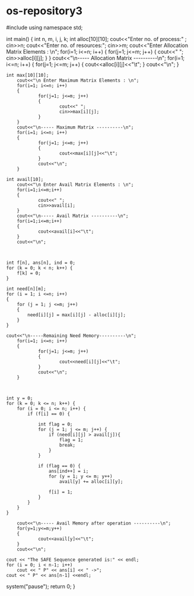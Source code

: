 # os-repository3
#include <iostream> 
using namespace std; 
  
int main() 
{ 
    int n, m, i, j, k; 
    int alloc[10][10];
        cout<<"Enter no. of process:" ;
        cin>>n;
        cout<<"Enter no. of resources:";
        cin>>m;
        cout<<"Enter Allocation Matrix Elements : \n";
        for(i=1; i<=n; i++)
        {
                for(j=1; j<=m; j++)
                {
                        cout<<" ";
                        cin>>alloc[i][j];
                }
        }
        cout<<"\n----- Allocation Matrix ----------\n";
        for(i=1; i<=n; i++)
        {
                for(j=1; j<=m; j++)
                {
                        cout<<alloc[i][j]<<"\t";
                }
                cout<<"\n";
        }


    int max[10][10];
        cout<<"\n Enter Maximum Matrix Elements : \n";
        for(i=1; i<=n; i++)
        {
                for(j=1; j<=m; j++)
                {
                        cout<<" ";
                        cin>>max[i][j];
                }
        }
        cout<<"\n----- Maximum Matrix ----------\n";
        for(i=1; i<=n; i++)
        {
                for(j=1; j<=m; j++)
                {
                        cout<<max[i][j]<<"\t";
                }
                cout<<"\n";
        }
    
    int avail[10];
        cout<<"\n Enter Avail Matrix Elements : \n";
        for(i=1;i<=m;i++)
        {
        		cout<<" ";
        		cin>>avail[i];
		}
		cout<<"\n----- Avail Matrix ----------\n";
        for(i=1;i<=m;i++)
        {
        		cout<<avail[i]<<"\t";
		}
		cout<<"\n";
		
		
		
	int f[n], ans[n], ind = 0; 
    for (k = 0; k < n; k++) { 
        f[k] = 0; 
    } 
    
    int need[n][m]; 
    for (i = 1; i <=n; i++) 
	{ 
        for (j = 1; j <=m; j++)
		{
		    need[i][j] = max[i][j] - alloc[i][j];
	    }
    } 
    
    cout<<"\n-----Remaining Need Memory----------\n";
        for(i=1; i<=n; i++)
        {
                for(j=1; j<=m; j++)
                {
                        cout<<need[i][j]<<"\t";
                }
                cout<<"\n";
        }
    
     
    
    int y = 0; 
    for (k = 0; k <= n; k++) { 
        for (i = 0; i <= n; i++) { 
            if (f[i] == 0) { 
  
                int flag = 0; 
                for (j = 1; j <= m; j++) { 
                    if (need[i][j] > avail[j]){ 
                        flag = 1; 
                        break; 
                    } 
                } 
  
                if (flag == 0) { 
                    ans[ind++] = i; 
                    for (y = 1; y <= m; y++) 
                        avail[y] += alloc[i][y]; 
                    
                    f[i] = 1; 
                } 
            } 
        } 
    } 
    
    	cout<<"\n----- Avail Memory after operation ----------\n";
        for(y=1;y<=m;y++)
        {
        		cout<<avail[y]<<"\t";
		}
		cout<<"\n";
  
    cout << "The SAFE Sequence generated is:" << endl; 
    for (i = 0; i < n-1; i++) 
        cout << " P" << ans[i] << " ->"; 
    cout << " P" << ans[n-1] <<endl; 
  system("pause");
    return 0; 
}
